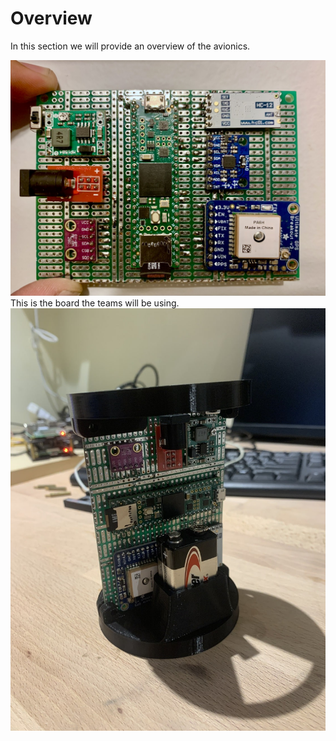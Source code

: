 # Overview
In this section we will provide an overview of the avionics.

![board](avionics/board.jpg)
This is the board the teams will be using. 
![board](avionics/fc.jpg)
